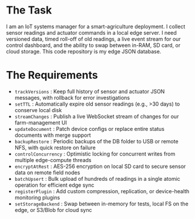 # The Task

I am an IoT systems manager for a smart-agriculture deployment. I collect sensor readings and actuator commands in a local edge server. I need versioned data, timed roll-off of old readings, a live event stream for our control dashboard, and the ability to swap between in-RAM, SD card, or cloud storage. This code repository is my edge JSON database.

# The Requirements

* `trackVersions` : Keep full history of sensor and actuator JSON messages, with rollback for error investigations  
* `setTTL` : Automatically expire old sensor readings (e.g., >30 days) to conserve local disk  
* `streamChanges` : Publish a live WebSocket stream of changes for our farm-management UI  
* `updateDocument` : Patch device configs or replace entire status documents with merge support  
* `backupRestore` : Periodic backups of the DB folder to USB or remote NFS, with quick restore on failure  
* `controlConcurrency` : Optimistic locking for concurrent writes from multiple edge-compute threads  
* `encryptAtRest` : AES-256 encryption on local SD card to secure sensor data on remote field nodes  
* `batchUpsert` : Bulk upload of hundreds of readings in a single atomic operation for efficient edge sync  
* `registerPlugin` : Add custom compression, replication, or device-health monitoring plugins  
* `setStorageBackend` : Swap between in-memory for tests, local FS on the edge, or S3/Blob for cloud sync  
